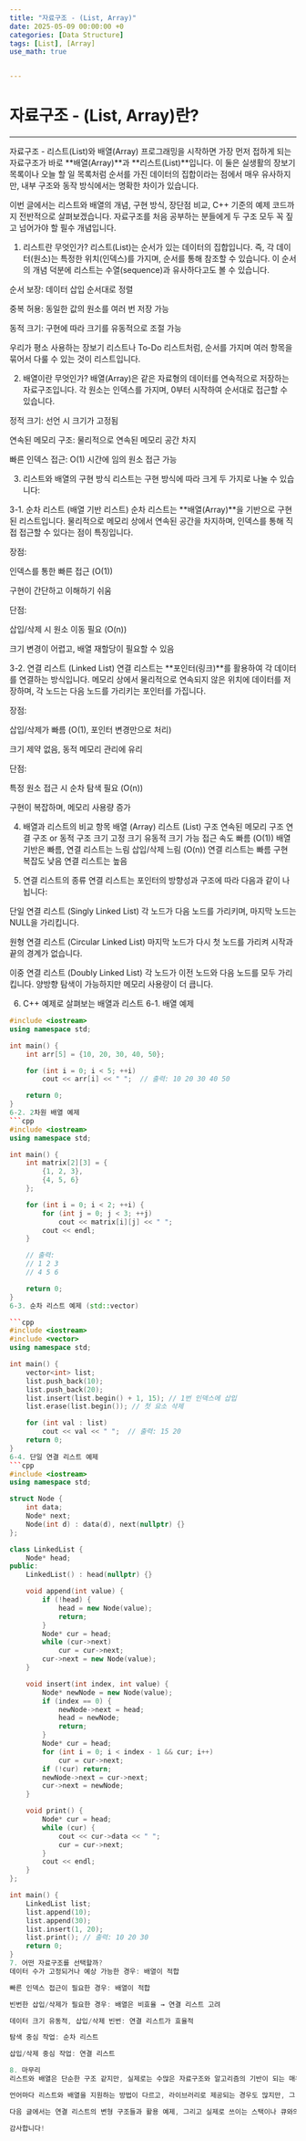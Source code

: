 ```yaml
---
title: "자료구조 - (List, Array)"
date: 2025-05-09 00:00:00 +0
categories: [Data Structure]
tags: [List], [Array]
use_math: true


---
```


# 자료구조 - (List, Array)란?

***

자료구조 - 리스트(List)와 배열(Array)
프로그래밍을 시작하면 가장 먼저 접하게 되는 자료구조가 바로 **배열(Array)**과 **리스트(List)**입니다. 이 둘은 실생활의 장보기 목록이나 오늘 할 일 목록처럼 순서를 가진 데이터의 집합이라는 점에서 매우 유사하지만, 내부 구조와 동작 방식에서는 명확한 차이가 있습니다.

이번 글에서는 리스트와 배열의 개념, 구현 방식, 장단점 비교, C++ 기준의 예제 코드까지 전반적으로 살펴보겠습니다. 자료구조를 처음 공부하는 분들에게 두 구조 모두 꼭 짚고 넘어가야 할 필수 개념입니다.

1. 리스트란 무엇인가?
리스트(List)는 순서가 있는 데이터의 집합입니다. 즉, 각 데이터(원소)는 특정한 위치(인덱스)를 가지며, 순서를 통해 참조할 수 있습니다. 이 순서의 개념 덕분에 리스트는 수열(sequence)과 유사하다고도 볼 수 있습니다.

순서 보장: 데이터 삽입 순서대로 정렬

중복 허용: 동일한 값의 원소를 여러 번 저장 가능

동적 크기: 구현에 따라 크기를 유동적으로 조절 가능

우리가 평소 사용하는 장보기 리스트나 To-Do 리스트처럼, 순서를 가지며 여러 항목을 묶어서 다룰 수 있는 것이 리스트입니다.

2. 배열이란 무엇인가?
배열(Array)은 같은 자료형의 데이터를 연속적으로 저장하는 자료구조입니다. 각 원소는 인덱스를 가지며, 0부터 시작하여 순서대로 접근할 수 있습니다.

정적 크기: 선언 시 크기가 고정됨

연속된 메모리 구조: 물리적으로 연속된 메모리 공간 차지

빠른 인덱스 접근: O(1) 시간에 임의 원소 접근 가능

3. 리스트와 배열의 구현 방식
리스트는 구현 방식에 따라 크게 두 가지로 나눌 수 있습니다:

3-1. 순차 리스트 (배열 기반 리스트)
순차 리스트는 **배열(Array)**을 기반으로 구현된 리스트입니다. 물리적으로 메모리 상에서 연속된 공간을 차지하며, 인덱스를 통해 직접 접근할 수 있다는 점이 특징입니다.

장점:

인덱스를 통한 빠른 접근 (O(1))

구현이 간단하고 이해하기 쉬움

단점:

삽입/삭제 시 원소 이동 필요 (O(n))

크기 변경이 어렵고, 배열 재할당이 필요할 수 있음

3-2. 연결 리스트 (Linked List)
연결 리스트는 **포인터(링크)**를 활용하여 각 데이터를 연결하는 방식입니다. 메모리 상에서 물리적으로 연속되지 않은 위치에 데이터를 저장하며, 각 노드는 다음 노드를 가리키는 포인터를 가집니다.

장점:

삽입/삭제가 빠름 (O(1), 포인터 변경만으로 처리)

크기 제약 없음, 동적 메모리 관리에 유리

단점:

특정 원소 접근 시 순차 탐색 필요 (O(n))

구현이 복잡하며, 메모리 사용량 증가

4. 배열과 리스트의 비교
항목	배열 (Array)	리스트 (List)
구조	연속된 메모리 구조	연결 구조 or 동적 구조
크기	고정 크기	유동적 크기 가능
접근 속도	빠름 (O(1))	배열 기반은 빠름, 연결 리스트는 느림
삽입/삭제	느림 (O(n))	연결 리스트는 빠름
구현 복잡도	낮음	연결 리스트는 높음

5. 연결 리스트의 종류
연결 리스트는 포인터의 방향성과 구조에 따라 다음과 같이 나뉩니다:

단일 연결 리스트 (Singly Linked List)
각 노드가 다음 노드를 가리키며, 마지막 노드는 NULL을 가리킵니다.

원형 연결 리스트 (Circular Linked List)
마지막 노드가 다시 첫 노드를 가리켜 시작과 끝의 경계가 없습니다.

이중 연결 리스트 (Doubly Linked List)
각 노드가 이전 노드와 다음 노드를 모두 가리킵니다. 양방향 탐색이 가능하지만 메모리 사용량이 더 큽니다.

6. C++ 예제로 살펴보는 배열과 리스트
6-1. 배열 예제
```cpp
#include <iostream>
using namespace std;

int main() {
    int arr[5] = {10, 20, 30, 40, 50};

    for (int i = 0; i < 5; ++i)
        cout << arr[i] << " ";  // 출력: 10 20 30 40 50

    return 0;
}
6-2. 2차원 배열 예제
```cpp
#include <iostream>
using namespace std;

int main() {
    int matrix[2][3] = {
        {1, 2, 3},
        {4, 5, 6}
    };

    for (int i = 0; i < 2; ++i) {
        for (int j = 0; j < 3; ++j)
            cout << matrix[i][j] << " ";
        cout << endl;
    }

    // 출력:
    // 1 2 3
    // 4 5 6

    return 0;
}
6-3. 순차 리스트 예제 (std::vector)

```cpp
#include <iostream>
#include <vector>
using namespace std;

int main() {
    vector<int> list;
    list.push_back(10);
    list.push_back(20);
    list.insert(list.begin() + 1, 15); // 1번 인덱스에 삽입
    list.erase(list.begin()); // 첫 요소 삭제

    for (int val : list)
        cout << val << " ";  // 출력: 15 20
    return 0;
}
6-4. 단일 연결 리스트 예제
```cpp
#include <iostream>
using namespace std;

struct Node {
    int data;
    Node* next;
    Node(int d) : data(d), next(nullptr) {}
};

class LinkedList {
    Node* head;
public:
    LinkedList() : head(nullptr) {}

    void append(int value) {
        if (!head) {
            head = new Node(value);
            return;
        }
        Node* cur = head;
        while (cur->next)
            cur = cur->next;
        cur->next = new Node(value);
    }

    void insert(int index, int value) {
        Node* newNode = new Node(value);
        if (index == 0) {
            newNode->next = head;
            head = newNode;
            return;
        }
        Node* cur = head;
        for (int i = 0; i < index - 1 && cur; i++)
            cur = cur->next;
        if (!cur) return;
        newNode->next = cur->next;
        cur->next = newNode;
    }

    void print() {
        Node* cur = head;
        while (cur) {
            cout << cur->data << " ";
            cur = cur->next;
        }
        cout << endl;
    }
};

int main() {
    LinkedList list;
    list.append(10);
    list.append(30);
    list.insert(1, 20);
    list.print(); // 출력: 10 20 30
    return 0;
}
7. 어떤 자료구조를 선택할까?
데이터 수가 고정되거나 예상 가능한 경우: 배열이 적합

빠른 인덱스 접근이 필요한 경우: 배열이 적합

빈번한 삽입/삭제가 필요한 경우: 배열은 비효율 → 연결 리스트 고려

데이터 크기 유동적, 삽입/삭제 빈번: 연결 리스트가 효율적

탐색 중심 작업: 순차 리스트

삽입/삭제 중심 작업: 연결 리스트

8. 마무리
리스트와 배열은 단순한 구조 같지만, 실제로는 수많은 자료구조와 알고리즘의 기반이 되는 매우 중요한 구조입니다. 특히 연결 리스트는 스택, 큐, 트리, 그래프 등 다양한 자료구조의 뼈대가 되기도 합니다. 배열은 많은 고급 자료구조의 내부 구조로도 활용되며, 빠른 접근성과 단순한 구조 덕분에 널리 사용됩니다.

언어마다 리스트와 배열을 지원하는 방법이 다르고, 라이브러리로 제공되는 경우도 많지만, 그 기본 개념과 작동 원리를 이해하는 것은 매우 중요합니다. 직접 구현을 해보며 내부 동작을 파악하는 것이 좋은 학습 방법입니다.

다음 글에서는 연결 리스트의 변형 구조들과 활용 예제, 그리고 실제로 쓰이는 스택이나 큐와의 연관성에 대해 더 깊이 있게 다뤄보도록 하겠습니다.

감사합니다!
